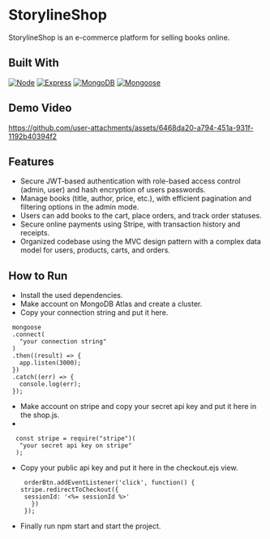 # StorylineShop
StorylineShop is an e-commerce platform for selling books online.

## Built With
[![Node][Node.js]][Node-url] [![Express][Express.js]][Express-url] [![MongoDB][MongoDB]][MongoDB-url] [![Mongoose][Mongoose]][Mongoose-url]

## Demo Video
https://github.com/user-attachments/assets/6468da20-a794-451a-931f-1192b40394f2
## Features

-  Secure JWT-based authentication with role-based access control (admin, user) and hash encryption of users passwords.
- Manage books (title, author, price, etc.), with efficient pagination and filtering options in the admin mode.
- Users can add books to the cart, place orders, and track order statuses.
- Secure online payments using Stripe, with transaction history and receipts.
- Organized codebase using the MVC design pattern with a complex data model for users, products, carts, and orders.




## How to Run
- Install the used dependencies.
- Make account on MongoDB Atlas and create a cluster.
- Copy your connection string and put it here.
  
 ```
  mongoose
  .connect(
    "your connection string"
  )
  .then((result) => {
    app.listen(3000);
  })
  .catch((err) => {
    console.log(err);
  });
```
- Make account on stripe and copy your secret api key and put it here in the shop.js.
- 
```
  const stripe = require("stripe")(
   "your secret api key on stripe"
  );
```
- Copy your public api key and put it here in the checkout.ejs view.

  ``` 
   orderBtn.addEventListener('click', function() {
  stripe.redirectToCheckout({
   sessionId: '<%= sessionId %>'
     })
   });
  ```
- Finally run npm start and start the project.
        






[Node.js]: https://img.shields.io/badge/NODE.js-rgb(50,120,50)?style=for-the-badge&logo=node.js
[Node-url]: https://nodejs.org/
[Express.js]: https://img.shields.io/badge/express.js-grey?style=for-the-badge&logo=express
[Express-url]: https://expressjs.org/
[MongoDB]: https://img.shields.io/badge/mongodb-rgb(0,30,80)?style=for-the-badge&logo=mongoDB
[MongoDB-url]: https://mongodb.org/
[Mongoose]: https://img.shields.io/badge/mogoose.js-rgb(136,0,0)?style=for-the-badge&logo=mongoose
[Mongoose-url]: https://mongoosejs.com
